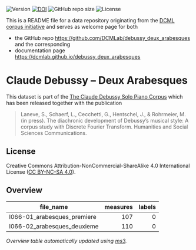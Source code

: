 ![Version](https://img.shields.io/github/v/release/DCMLab/debussy_deux_arabesques?display_name=tag)
[![DOI](https://zenodo.org/badge/563835213.svg)](https://zenodo.org/badge/latestdoi/563835213)
![GitHub repo size](https://img.shields.io/github/repo-size/DCMLab/debussy_deux_arabesques)
![License](https://img.shields.io/badge/license-CC%20BY--NC--SA%204.0-9cf)


This is a README file for a data repository originating from the [DCML corpus initiative](https://github.com/DCMLab/dcml_corpora)
and serves as welcome page for both 

* the GitHub repo https://github.com/DCMLab/debussy_deux_arabesques and the corresponding
* documentation page https://dcmlab.github.io/debussy_deux_arabesques

# Claude Debussy – Deux Arabesques

This dataset is part of the [The Claude Debussy Solo Piano Corpus](https://github.com/DCMLab/debussy_piano) which has been released together with the publication

> Laneve, S., Schaerf, L., Cecchetti, G., Hentschel, J., & Rohrmeier, M. (in press). The diachronic development of Debussy’s musical style: A corpus study with Discrete Fourier Transform. Humanities and Social Sciences Communications.


## License

Creative Commons Attribution-NonCommercial-ShareAlike 4.0 International License ([CC BY-NC-SA 4.0](https://creativecommons.org/licenses/by-nc-sa/4.0/)).

## Overview
|         file_name         |measures|labels|
|---------------------------|-------:|-----:|
|l066-01_arabesques_premiere|     107|     0|
|l066-02_arabesques_deuxieme|     110|     0|


*Overview table automatically updated using [ms3](https://johentsch.github.io/ms3/).*
